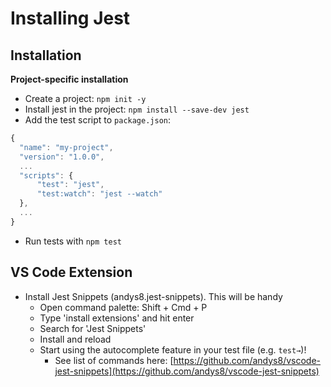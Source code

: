 # Installing Jest

## Installation

**Project-specific installation**

* Create a project: `npm init -y`
* Install jest in the project: `npm install --save-dev jest`
* Add the test script to `package.json`:

```javascript
{
  "name": "my-project",
  "version": "1.0.0",
  ...
  "scripts": {
      "test": "jest",     
      "test:watch": "jest --watch"
  },
  ...
}
```

* Run tests with `npm test`

## VS Code Extension

* Install Jest Snippets \(andys8.jest-snippets\). This will be handy 
  * Open command palette: Shift + Cmd + P
  * Type 'install extensions' and hit enter
  * Search for 'Jest Snippets'
  * Install and reload
  * Start using the autocomplete feature in your test file \(e.g. `test→`\)!
    * See list of commands here: [https://github.com/andys8/vscode-jest-snippets](https://github.com/andys8/vscode-jest-snippets) 

